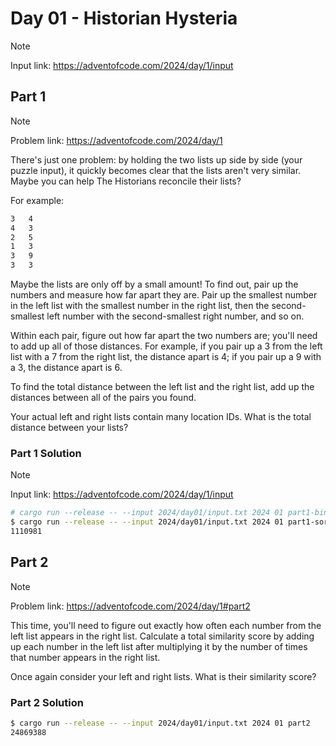 # Day 01 - Historian Hysteria

> [!NOTE]
> Input link: <https://adventofcode.com/2024/day/1/input>

## Part 1

> [!NOTE]
> Problem link: <https://adventofcode.com/2024/day/1>

There's just one problem: by holding the two lists up side by side (your puzzle input), it quickly
becomes clear that the lists aren't very similar. Maybe you can help The Historians reconcile their
lists?

For example:

```txt
3   4
4   3
2   5
1   3
3   9
3   3
```

Maybe the lists are only off by a small amount! To find out, pair up the numbers and measure how far
apart they are. Pair up the smallest number in the left list with the smallest number in the right
list, then the second-smallest left number with the second-smallest right number, and so on.

Within each pair, figure out how far apart the two numbers are; you'll need to add up all of those
distances. For example, if you pair up a 3 from the left list with a 7 from the right list, the
distance apart is 4; if you pair up a 9 with a 3, the distance apart is 6.

To find the total distance between the left list and the right list, add up the distances between
all of the pairs you found.

Your actual left and right lists contain many location IDs. What is the total distance between your
lists?

### Part 1 Solution

> [!NOTE]
> Input link: <https://adventofcode.com/2024/day/1/input>

```bash
# cargo run --release -- --input 2024/day01/input.txt 2024 01 part1-binary-heap
$ cargo run --release -- --input 2024/day01/input.txt 2024 01 part1-sort
1110981
```

## Part 2

> [!NOTE]
> Problem link: <https://adventofcode.com/2024/day/1#part2>

This time, you'll need to figure out exactly how often each number from the left list appears in the
right list. Calculate a total similarity score by adding up each number in the left list after
multiplying it by the number of times that number appears in the right list.

Once again consider your left and right lists. What is their similarity score?

### Part 2 Solution

```bash
$ cargo run --release -- --input 2024/day01/input.txt 2024 01 part2
24869388
```
